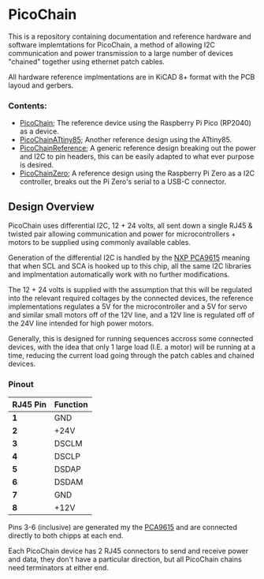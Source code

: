 # PicoChain

This is a repository containing documentation and reference hardware and software implemtations for PicoChain, a method of allowing I2C communication and power transmission to a large number of devices "chained" together using ethernet patch cables. 

All hardware reference implmentations are in KiCAD 8+ format with the PCB layoud and gerbers. 

### Contents: 

- [PicoChain](/PicoChain); The reference device using the Raspberry Pi Pico (RP2040) as a device. 
- [PicoChainATtiny85](/PicoChainATtiny85); Another reference design using the ATtiny85. 
- [PicoChainReference](/PicoChainReference); A generic reference design breaking out the power and I2C to pin headers, this can be easily adapted to what ever purpose is desired. 
- [PicoChainZero](/PicoChainZero); A reference design using the Raspberry Pi Zero as a I2C controller, breaks out the Pi Zero's serial to a USB-C connector. 


## Design Overview 

PicoChain uses differential I2C, 12 + 24 volts, all sent down a single RJ45 & twisted pair allowing communication and power for microcontrollers + motors to be supplied using commonly available cables. 

Generation of the differential I2C is handled by the [NXP PCA9615](https://www.nxp.com/docs/en/data-sheet/PCA9615.pdf) meaning that when SCL and SCA is hooked up to this chip, all the same I2C libraries and implmentation automatically work with no further modifications. 

The 12 + 24 volts is supplied with the assumption that this will be regulated into the relevant required coltages by the connected devices, the reference implementations regulates a 5V for the microcontroller and a 5V for servo and similar small motors off of the 12V line, and a 12V line is regulated off of the 24V line intended for high power motors. 

Generally, this is designed for running sequences accross some connected devices, with the idea that only 1 large load (I.E. a motor) will be running at a time, reducing the current load going through the patch cables and chained devices. 

### Pinout 

| **RJ45 Pin** | **Function** |
|--------------|--------------|
| **1**        | GND          |
| **2**        | +24V         |
| **3**        | DSCLM        |
| **4**        | DSCLP        |
| **5**        | DSDAP        |
| **6**        | DSDAM        |
| **7**        | GND          |
| **8**        | +12V         |


Pins 3-6 (inclusive) are generated my the [PCA9615](https://www.nxp.com/docs/en/data-sheet/PCA9615.pdf) and are connected directly to both chipps at each end. 

Each PicoChain device has 2 RJ45 connectors to send and receive power and data, they don't have a particular direction, but all PicoChain chains need terminators at either end. 
